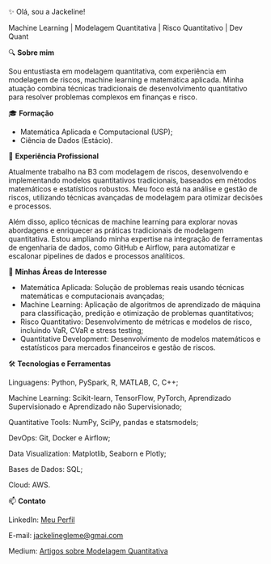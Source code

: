 ✨ Olá, sou a Jackeline!

Machine Learning | Modelagem Quantitativa | Risco Quantitativo | Dev Quant

🔍 **Sobre mim**

Sou entustiasta em modelagem quantitativa, com experiência em modelagem de riscos, machine learning e matemática aplicada. Minha atuação combina técnicas tradicionais de desenvolvimento quantitativo para resolver problemas complexos em finanças e risco.

🎓 **Formação**

* Matemática Aplicada e Computacional (USP);
* Ciência de Dados (Estácio).

💼 **Experiência Profissional**

Atualmente trabalho na B3 com modelagem de riscos, desenvolvendo e implementando modelos quantitativos tradicionais, baseados em métodos matemáticos e estatísticos robustos. Meu foco está na análise e gestão de riscos, utilizando técnicas avançadas de modelagem para otimizar decisões e processos.

Além disso, aplico técnicas de machine learning para explorar novas abordagens e enriquecer as práticas tradicionais de modelagem quantitativa. Estou ampliando minha expertise na integração de ferramentas de engenharia de dados, como GitHub e Airflow, para automatizar e escalonar pipelines de dados e processos analíticos.

🚀 **Minhas Áreas de Interesse**

* Matemática Aplicada: Solução de problemas reais usando técnicas matemáticas e computacionais avançadas;
* Machine Learning: Aplicação de algoritmos de aprendizado de máquina para classificação, predição e otimização de problemas quantitativos;
* Risco Quantitativo: Desenvolvimento de métricas e modelos de risco, incluindo VaR, CVaR e stress testing;
* Quantitative Development: Desenvolvimento de modelos matemáticos e estatísticos para mercados financeiros e gestão de riscos.

🛠️ **Tecnologias e Ferramentas**

Linguagens: Python, PySpark, R, MATLAB, C, C++;

Machine Learning: Scikit-learn, TensorFlow, PyTorch, Aprendizado Supervisionado e Aprendizado não Supervisionado;

Quantitative Tools: NumPy, SciPy, pandas e statsmodels;

DevOps: Git, Docker e Airflow;

Data Visualization: Matplotlib, Seaborn e Plotly;

Bases de Dados: SQL;

Cloud: AWS.

📫 **Contato**

LinkedIn: [Meu Perfil](https://www.linkedin.com/in/jackeline-gregorio/)

E-mail: jackelinegleme@gmai.com

Medium: [Artigos sobre Modelagem Quantitativa](https://medium.com/@jackelinegleme)

